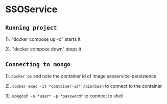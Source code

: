 # SSOService


## `Running project`
1). "docker compose up -d" starts it

2). "docker compose down" stops it


## `Connecting to mongo`
1). `docker ps` and note the container id of image ssoservice-persistence

2). `docker exec -it *container-id* /bin/bash` to connect to the container

3). `mongosh -u *user* -p *password*` to connect to shell 
